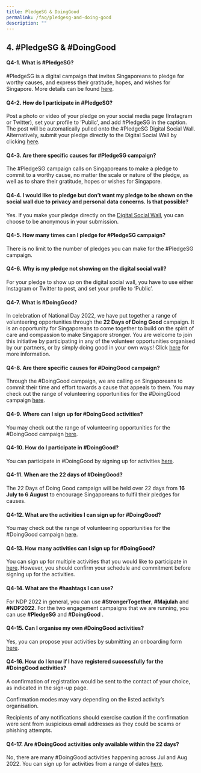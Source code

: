 ```yaml
---
title: PledgeSG & DoingGood
permalink: /faq/pledgesg-and-doing-good
description: ""
---
```

## 4. #PledgeSG & #DoingGood

#### Q4-1. What is #PledgeSG? 
#PledgeSG is a digital campaign that invites Singaporeans to pledge for worthy causes, and express their gratitude, hopes, and wishes for Singapore. More details can be found <a href="https://pledgesg.ndp.gov.sg/" target="_blank">here</a>.


#### Q4-2. How do I participate in #PledgeSG?
Post a photo or video of your pledge on your social media page (Instagram or Twitter), set your profile to ‘Public’, and add #PledgeSG in the caption. The post will be automatically pulled onto the #PledgeSG Digital Social Wall. Alternatively, submit your pledge directly to the Digital Social Wall by clicking <a href="https://pledgesg.ndp.gov.sg/" target="_blank">here</a>.

#### Q4-3. Are there specific causes for #PledgeSG campaign?
The #PledgeSG campaign calls on Singaporeans to make a pledge to commit to a worthy cause, no matter the scale or nature of the pledge, as well as to share their gratitude, hopes or wishes for Singapore.

#### Q4-4. I would like to pledge but don’t want my pledge to be shown on the social wall due to privacy and personal data concerns. Is that possible?
Yes. If you make your pledge directly on the <a href="https://pledgesg.ndp.gov.sg/" target="_blank">Digital Social Wall</a>, you can choose to be anonymous in your submission. 

#### Q4-5. How many times can I pledge for #PledgeSG campaign?
There is no limit to the number of pledges you can make for the #PledgeSG campaign.

#### Q4-6. Why is my pledge not showing on the digital social wall?
For your pledge to show up on the digital social wall, you have to use either Instagram or Twitter to post, and set your profile to ‘Public’.

#### Q4-7. What is #DoingGood?
In celebration of National Day 2022, we have put together a range of volunteering opportunities through the **22 Days of Doing Good** campaign. It is an opportunity for Singaporeans to come together to build on the spirit of care and compassion to make Singapore stronger. You are welcome to join this initiative by participating in any of the volunteer opportunities organised by our partners, or by simply doing good in your own ways!  Click <a href="https://doinggood.ndp.gov.sg" target="_blank">here</a> for more information.

#### Q4-8. Are there specific causes for #DoingGood campaign?
Through the #DoingGood campaign, we are calling on Singaporeans to commit their time and effort towards a cause that appeals to them. You may check out the range of volunteering opportunities for the #DoingGood campaign <a href="https://doinggood.ndp.gov.sg/" target="_blank">here</a>.

#### Q4-9. Where can I sign up for #DoingGood activities?
You may check out the range of volunteering opportunities for the #DoingGood campaign <a href="https://doinggood.ndp.gov.sg/" target="_blank">here</a>.

#### Q4-10.  How do I participate in #DoingGood?
You can participate in #DoingGood by signing up for activities <a href="https://doinggood.ndp.gov.sg/" target="_blank">here</a>.

#### Q4-11. When are the 22 days of #DoingGood?
The 22 Days of Doing Good campaign will be held over 22 days from **16 July to 6 August** to encourage Singaporeans to fulfil their pledges for causes.

#### Q4-12. What are the activities I can sign up for #DoingGood?
You may check out the range of volunteering opportunities for the #DoingGood campaign <a href="https://doinggood.ndp.gov.sg/" target="_blank">here</a>.

#### Q4-13. How many activities can I sign up for #DoingGood?
You can sign up for multiple activities that you would like to participate in <a href="https://doinggood.ndp.gov.sg/" target="_blank">here</a>. However, you should confirm your schedule and commitment before signing up for the activities.

#### Q4-14. What are the #hashtags I can use?
For NDP 2022 in general, you can use **#StrongerTogether**, **#Majulah** and **#NDP2022**. For the two engagement campaigns that we are running, you can use **#PledgeSG** and **#DoingGood** .

#### Q4-15. Can I organise my own #DoingGood activities?
Yes, you can propose your activities by submitting an onboarding form <a href="https://cityofgood.sg/national-day/" target="_blank">here</a>.

#### Q4-16. How do I know if I have registered successfully for the #DoingGood activities?
A confirmation of registration would be sent to the contact of your choice, as indicated in the sign-up page. 

Confirmation modes may vary depending on the listed activity’s organisation.

Recipients of any notifications should exercise caution if the confirmation were sent from suspicious email addresses as they could be scams or phishing attempts.


#### Q4-17. Are #DoingGood activities only available within the 22 days?
No, there are many #DoingGood activities happening across Jul and Aug 2022. You can sign up for activities from a range of dates <a href="https://doinggood.ndp.gov.sg/" target="_blank">here</a>.